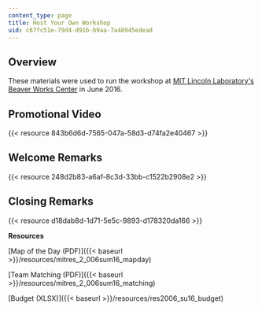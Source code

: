 ```yaml
---
content_type: page
title: Host Your Own Workshop
uid: c67fc51e-79d4-d91b-b9aa-7a48945edead
---
```


Overview
--------

These materials were used to run the workshop at [MIT Lincoln Laboratory's Beaver Works Center](https://beaverworks.ll.mit.edu/CMS/bw/) in June 2016.

Promotional Video
-----------------

{{< resource 843b6d6d-7565-047a-58d3-d74fa2e40467 >}}

Welcome Remarks
---------------

{{< resource 248d2b83-a6af-8c3d-33bb-c1522b2908e2 >}}

Closing Remarks
---------------

{{< resource d18dab8d-1d71-5e5c-9893-d178320da166 >}}

**Resources**

[Map of the Day (PDF)]({{< baseurl >}}/resources/mitres_2_006sum16_mapday)

[Team Matching (PDF)]({{< baseurl >}}/resources/mitres_2_006sum16_matching)

[Budget (XLSX)]({{< baseurl >}}/resources/res2006_su16_budget)
